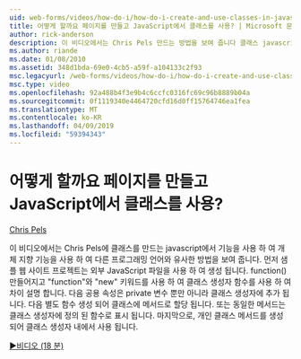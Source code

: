 ```yaml
---
uid: web-forms/videos/how-do-i/how-do-i-create-and-use-classes-in-javascript
title: 어떻게 할까요 페이지를 만들고 JavaScript에서 클래스를 사용? | Microsoft 문서
author: rick-anderson
description: 이 비디오에서는 Chris Pels 만드는 방법을 보여 줍니다 클래스 javascript에서 기능을 사용 하 여 개체 지향 capabilitie 사용 하 여 다른 프로그래밍 언어와 유사한...
ms.author: riande
ms.date: 01/08/2010
ms.assetid: 348d1bda-69e0-4cb5-a59f-a104133c2f93
msc.legacyurl: /web-forms/videos/how-do-i/how-do-i-create-and-use-classes-in-javascript
msc.type: video
ms.openlocfilehash: 92a488b4f3e9b4c6ccfc0316fc69c96b8889b04a
ms.sourcegitcommit: 0f1119340e4464720cfd16d0ff15764746ea1fea
ms.translationtype: MT
ms.contentlocale: ko-KR
ms.lasthandoff: 04/09/2019
ms.locfileid: "59394343"
---
```

# <a name="how-do-i-create-and-use-classes-in-javascript"></a>어떻게 할까요 페이지를 만들고 JavaScript에서 클래스를 사용?

[Chris Pels](https://twitter.com/chrispels)

이 비디오에서는 Chris Pels에 클래스를 만드는 javascript에서 기능을 사용 하 여 개체 지향 기능을 사용 하 여 다른 프로그래밍 언어와 유사한 방법을 보여 줍니다. 먼저 샘플 웹 사이트 프로젝트는 외부 JavaScript 파일을 사용 하 여 생성 됩니다. function() 만들어지고 "function"와 "new" 키워드를 사용 하 여 클래스 생성자 함수를 사용 하 여 차이 설명 합니다. 다음 공용 속성은 private 변수 뿐만 아니라 클래스 생성자에 추가 됩니다. 다음 별도 함수 생성 되어 클래스에 메서드로 할당 됩니다. 또는 동일한 메서드는 클래스 생성자에 정의 된 함수로 표시 됩니다. 마지막으로, 개인 클래스 메서드를 생성 되어 클래스 생성자 내에서 사용 됩니다.

[&#9654;비디오 (18 분)](https://channel9.msdn.com/Blogs/ASP-NET-Site-Videos/how-do-i-create-and-use-classes-in-javascript)
